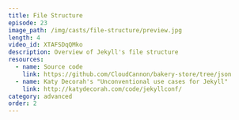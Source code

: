```yaml
---
title: File Structure
episode: 23
image_path: /img/casts/file-structure/preview.jpg
length: 4
video_id: XTAFSDqQMko
description: Overview of Jekyll's file structure
resources:
  - name: Source code
    link: https://github.com/CloudCannon/bakery-store/tree/json
  - name: Katy Decorah's "Unconventional use cases for Jekyll"
    link: http://katydecorah.com/code/jekyllconf/
category: advanced
order: 2
---
```

